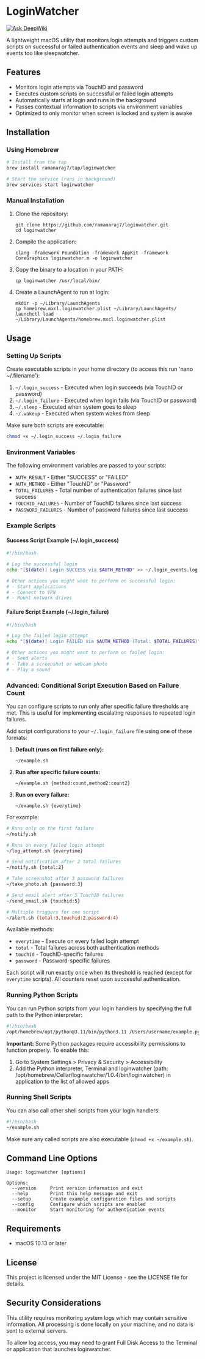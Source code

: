 # LoginWatcher

[![Ask DeepWiki](https://deepwiki.com/badge.svg)](https://deepwiki.com/RamanaRaj7/loginwatcher)

A lightweight macOS utility that monitors login attempts and triggers custom scripts on successful or failed authentication events and sleep and wake up events too like sleepwatcher.

## Features

- Monitors login attempts via TouchID and password
- Executes custom scripts on successful or failed login attempts
- Automatically starts at login and runs in the background
- Passes contextual information to scripts via environment variables
- Optimized to only monitor when screen is locked and system is awake

## Installation

### Using Homebrew

```bash
# Install from the tap
brew install ramanaraj7/tap/loginwatcher

# Start the service (runs in background)
brew services start loginwatcher
```

### Manual Installation

1. Clone the repository:
   ```
   git clone https://github.com/ramanaraj7/loginwatcher.git
   cd loginwatcher
   ```

2. Compile the application:
   ```
   clang -framework Foundation -framework AppKit -framework CoreGraphics loginwatcher.m -o loginwatcher
   ```

3. Copy the binary to a location in your PATH:
   ```
   cp loginwatcher /usr/local/bin/
   ```

4. Create a LaunchAgent to run at login:
   ```
   mkdir -p ~/Library/LaunchAgents
   cp homebrew.mxcl.loginwatcher.plist ~/Library/LaunchAgents/
   launchctl load ~/Library/LaunchAgents/homebrew.mxcl.loginwatcher.plist
   ```

## Usage

### Setting Up Scripts

Create executable scripts in your home directory (to access this run 'nano ~/.filename'):

1. `~/.login_success` - Executed when login succeeds (via TouchID or password)
2. `~/.login_failure` - Executed when login fails (via TouchID or password)
3. `~/.sleep`         - Executed when system goes to sleep
4. `~/.wakeup`        - Executed when system wakes from sleep

Make sure both scripts are executable:

```bash
chmod +x ~/.login_success ~/.login_failure
```

### Environment Variables

The following environment variables are passed to your scripts:

- `AUTH_RESULT` - Either "SUCCESS" or "FAILED"
- `AUTH_METHOD` - Either "TouchID" or "Password"
- `TOTAL_FAILURES` - Total number of authentication failures since last success
- `TOUCHID_FAILURES` - Number of TouchID failures since last success
- `PASSWORD_FAILURES` - Number of password failures since last success

### Example Scripts

#### Success Script Example (~/.login_success)

```bash
#!/bin/bash

# Log the successful login
echo "[$(date)] Login SUCCESS via $AUTH_METHOD" >> ~/.login_events.log

# Other actions you might want to perform on successful login:
# - Start applications
# - Connect to VPN
# - Mount network drives
```

#### Failure Script Example (~/.login_failure)

```bash
#!/bin/bash

# Log the failed login attempt
echo "[$(date)] Login FAILED via $AUTH_METHOD (Total: $TOTAL_FAILURES)" >> ~/.login_events.log

# Other actions you might want to perform on failed login:
# - Send alerts
# - Take a screenshot or webcam photo
# - Play a sound
```

### Advanced: Conditional Script Execution Based on Failure Count

You can configure scripts to run only after specific failure thresholds are met. This is useful for implementing escalating responses to repeated login failures.

Add script configurations to your `~/.login_failure` file using one of these formats:

1. **Default (runs on first failure only):**
   ```
   ~/example.sh
   ```

2. **Run after specific failure counts:**
   ```
   ~/example.sh {method:count,method2:count2}
   ```

3. **Run on every failure:**
   ```
   ~/example.sh {everytime}
   ```

For example:

```bash
# Runs only on the first failure
~/notify.sh

# Runs on every failed login attempt
~/log_attempt.sh {everytime}

# Send notification after 2 total failures
~/notify.sh {total:2}

# Take screenshot after 3 password failures
~/take_photo.sh {password:3}

# Send email alert after 5 TouchID failures
~/send_email.sh {touchid:5}

# Multiple triggers for one script
~/alert.sh {total:3,touchid:2,password:4}
```

Available methods:
- `everytime` - Execute on every failed login attempt
- `total` - Total failures across both authentication methods
- `touchid` - TouchID-specific failures
- `password` - Password-specific failures

Each script will run exactly once when its threshold is reached (except for `everytime` scripts). All counters reset upon successful authentication.

### Running Python Scripts

You can run Python scripts from your login handlers by specifying the full path to the Python interpreter:

```bash
#!/bin/bash
/opt/homebrew/opt/python@3.11/bin/python3.11 /Users/username/example.py
```

**Important:** Some Python packages require accessibility permissions to function properly. To enable this:

1. Go to System Settings > Privacy & Security > Accessibility
2. Add the Python interpreter, Terminal and loginwatcher (path: /opt/homebrew/Cellar/loginwatcher/1.0.4/bin/loginwatcher) in application to the list of allowed apps

### Running Shell Scripts

You can also call other shell scripts from your login handlers:

```bash
#!/bin/bash
~/example.sh
```

Make sure any called scripts are also executable (`chmod +x ~/example.sh`).

## Command Line Options

```
Usage: loginwatcher [options]

Options:
  --version     Print version information and exit
  --help        Print this help message and exit
  --setup       Create example configuration files and scripts
  --config      Configure which scripts are enabled
  --monitor     Start monitoring for authentication events
```

## Requirements

- macOS 10.13 or later

## License

This project is licensed under the MIT License - see the LICENSE file for details.

## Security Considerations

This utility requires monitoring system logs which may contain sensitive information. All processing is done locally on your machine, and no data is sent to external servers.

To allow log access, you may need to grant Full Disk Access to the Terminal or application that launches loginwatcher.
